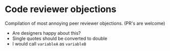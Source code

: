 # Code reviewer objections

Compilation of most annoying peer reviewer objections. (PR's are welcome)

* Are designers happy about this?
* Single quotes should be converted to double
* I would call `variableA` as `variableB`
